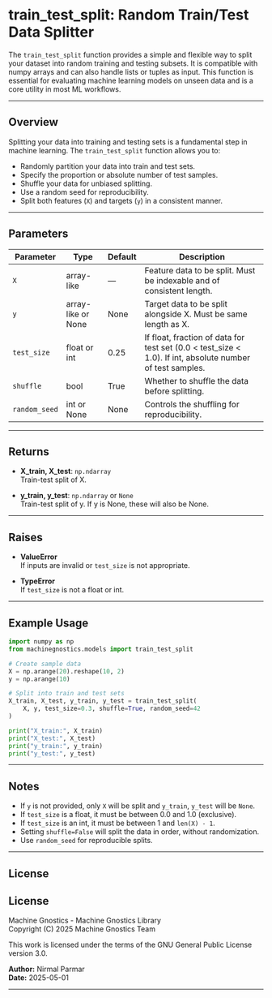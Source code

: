# train_test_split: Random Train/Test Data Splitter

The `train_test_split` function provides a simple and flexible way to split your dataset into random training and testing subsets. It is compatible with numpy arrays and can also handle lists or tuples as input. This function is essential for evaluating machine learning models on unseen data and is a core utility in most ML workflows.

---

## Overview

Splitting your data into training and testing sets is a fundamental step in machine learning. The `train_test_split` function allows you to:

- Randomly partition your data into train and test sets.
- Specify the proportion or absolute number of test samples.
- Shuffle your data for unbiased splitting.
- Use a random seed for reproducibility.
- Split both features (`X`) and targets (`y`) in a consistent manner.

---

## Parameters

| Parameter     | Type                | Default | Description                                                                 |
|---------------|---------------------|---------|-----------------------------------------------------------------------------|
| `X`           | array-like          | —       | Feature data to be split. Must be indexable and of consistent length.       |
| `y`           | array-like or None  | None    | Target data to be split alongside X. Must be same length as X.              |
| `test_size`   | float or int        | 0.25    | If float, fraction of data for test set (0.0 < test_size < 1.0). If int, absolute number of test samples. |
| `shuffle`     | bool                | True    | Whether to shuffle the data before splitting.                               |
| `random_seed` | int or None         | None    | Controls the shuffling for reproducibility.                                 |

---

## Returns

- **X_train, X_test**: `np.ndarray`  
  Train-test split of X.

- **y_train, y_test**: `np.ndarray` or `None`  
  Train-test split of y. If y is None, these will also be None.

---

## Raises

- **ValueError**  
  If inputs are invalid or `test_size` is not appropriate.

- **TypeError**  
  If `test_size` is not a float or int.

---

## Example Usage

```python
import numpy as np
from machinegnostics.models import train_test_split

# Create sample data
X = np.arange(20).reshape(10, 2)
y = np.arange(10)

# Split into train and test sets
X_train, X_test, y_train, y_test = train_test_split(
    X, y, test_size=0.3, shuffle=True, random_seed=42
)

print("X_train:", X_train)
print("X_test:", X_test)
print("y_train:", y_train)
print("y_test:", y_test)
```

---

## Notes

- If `y` is not provided, only `X` will be split and `y_train`, `y_test` will be `None`.
- If `test_size` is a float, it must be between 0.0 and 1.0 (exclusive).
- If `test_size` is an int, it must be between 1 and `len(X) - 1`.
- Setting `shuffle=False` will split the data in order, without randomization.
- Use `random_seed` for reproducible splits.

---

## License

## License

Machine Gnostics - Machine Gnostics Library  
Copyright (C) 2025  Machine Gnostics Team

This work is licensed under the terms of the GNU General Public License version 3.0.

**Author:** Nirmal Parmar  
**Date:** 2025-05-01

---